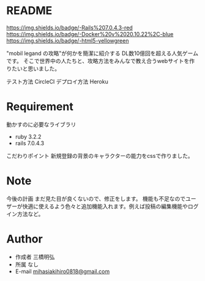 # README
https://img.shields.io/badge/-Rails%207.0.4.3-red 
https://img.shields.io/badge/-Docker%20v%2020.10.22%2C-blue
https://img.shields.io/badge/-html5-yellowgreen

"mobil legand の攻略"が何かを簡潔に紹介する
 DL数10億回を超える人気ゲームです。
 そこで世界中の人たちと、攻略方法をみんなで教え合うwebサイトを作りたいと思いました。

テスト方法
CircleCI
デプロイ方法
 Heroku
# Requirement
 
動かすのに必要なライブラリ
* ruby 3.2.2
* rails 7.0.4.3

こだわりポイント
新規登録の背景のキャラクターの能力をcssで作りました。
# Note
今後の計画
まだ見た目が良くないので、修正をします。
機能も不足なのでユーザーが快適に使えるよう色々と追加機能入れます。例えば投稿の編集機能やログイン方法など。
# Author
* 作成者
三橋明弘
* 所属
なし
* E-mail
 mihasiakihiro0818@gmail.com
